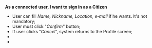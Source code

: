 **As a connected user, I want to sign in as a Citizen**

- User can fill *Name, Nickname, Location, e-mail* if he wants. It's not mandatory;
- User must click "*Confirm*" button;
- If user clicks "*Cancel*", system returns to the Profile screen;
- 
- 
